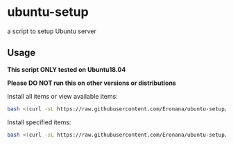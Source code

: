 # ubuntu-setup
a script to setup Ubuntu server

## Usage
**This script ONLY tested on Ubuntu18.04**

**Please DO NOT run this on other versions or distributions**

Install all items or view available items:
```bash
bash <(curl -sL https://raw.githubusercontent.com/Eronana/ubuntu-setup/master/setup.sh)
```

Install specified items:
```bash
bash <(curl -sL https://raw.githubusercontent.com/Eronana/ubuntu-setup/master/setup.sh) tools node ...
```
